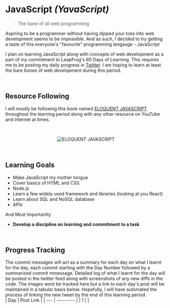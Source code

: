 # JavaScript _(YavaScript)_
>The bane of all web programming

Aspiring to be a programmer without having dipped your toes into web development seems to be impossible. 
And as such, I decided to try getting a taste of this everyone's "favourite" programming langauge - JavaScript

I plan on learning JavaScript along with concepts of web development as a part of my commitment to LeapFrog's 60 Days of Learning.
This requires me to be posting my daily progress in [Twitter](https://x.com/WoodenNebula). I am hoping to learn at least the bare bones of web development during this period.

<br>

## Resource Following
I will mostly be following this book named [ELOQUENT JAVASCRIPT](https://eloquentjavascript.net) throughout the learning period along with any other resource on YouTube and internet at times.

<br>

<p align="center">
  <img src="https://eloquentjavascript.net/img/cover.jpg" alt="ELOQUENT JAVASCRIPT">
</p>

<br>

## Learning Goals
- Make JavaScript my mother tongue
- Cover basics of HTML and CSS
- Node.js
- Learn a few widely used framework and libraries (looking at you React)
- Learn about SQL and NoSQL database
- APIs
  
And Most Importantly
- **Develop a discipline on learning and commitment to a task**

<br>

## Progress Tracking
The commit messages will act as a summary for each day on what I learnt for the day, each commit starting with the Day Number followed by a summarized commit mmessage.
Detailed log of what I learnt for the day will be posted in the twitter feed along with screenshots of any new diffs in the code. The images wont be tracked here but a link to each day's post will be maintained in a tabular basis below. Hopefully, I will have automated the process of linking the new tweet by the end of this learning period.
<br>
| Day | Post Link |
| --- | --------- |
| 1 | |
